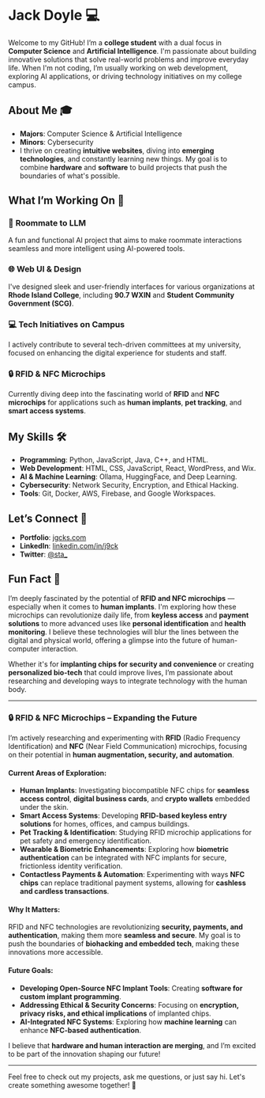 # Jack Doyle 💻

Welcome to my GitHub! I’m a **college student** with a dual focus in **Computer Science** and **Artificial Intelligence**. I'm passionate about building innovative solutions that solve real-world problems and improve everyday life. When I'm not coding, I’m usually working on web development, exploring AI applications, or driving technology initiatives on my college campus.

## About Me 🎓

- **Majors**: Computer Science & Artificial Intelligence  
- **Minors**: Cybersecurity  
- I thrive on creating **intuitive websites**, diving into **emerging technologies**, and constantly learning new things. My goal is to combine **hardware** and **software** to build projects that push the boundaries of what's possible.  

## What I’m Working On 🚀

### 🌟 **Roommate to LLM**  
A fun and functional AI project that aims to make roommate interactions seamless and more intelligent using AI-powered tools.  

### 🌐 **Web UI & Design**  
I've designed sleek and user-friendly interfaces for various organizations at **Rhode Island College**, including **90.7 WXIN** and **Student Community Government (SCG)**.  

### 💻 **Tech Initiatives on Campus**  
I actively contribute to several tech-driven committees at my university, focused on enhancing the digital experience for students and staff.  

### 🔒 **RFID & NFC Microchips**  
Currently diving deep into the fascinating world of **RFID** and **NFC microchips** for applications such as **human implants**, **pet tracking**, and **smart access systems**.  

## My Skills 🛠️

- **Programming**: Python, JavaScript, Java, C++, and HTML.  
- **Web Development**: HTML, CSS, JavaScript, React, WordPress, and Wix.  
- **AI & Machine Learning**: Ollama, HuggingFace, and Deep Learning.  
- **Cybersecurity**: Network Security, Encryption, and Ethical Hacking.  
- **Tools**: Git, Docker, AWS, Firebase, and Google Workspaces.  

## Let’s Connect 🤝

- **Portfolio**: [jgcks.com](https://www.jgcks.com)  
- **LinkedIn**: [linkedin.com/in/j9ck](https://www.linkedin.com/in/j9ck)  
- **Twitter**: [@sta_](https://twitter.com/sta_)  

## Fun Fact 🎉  

I’m deeply fascinated by the potential of **RFID and NFC microchips** — especially when it comes to **human implants**. I'm exploring how these microchips can revolutionize daily life, from **keyless access** and **payment solutions** to more advanced uses like **personal identification** and **health monitoring**. I believe these technologies will blur the lines between the digital and physical world, offering a glimpse into the future of human-computer interaction.  

Whether it's for **implanting chips for security and convenience** or creating **personalized bio-tech** that could improve lives, I’m passionate about researching and developing ways to integrate technology with the human body.  

---

### 🔒 **RFID & NFC Microchips – Expanding the Future**  

I’m actively researching and experimenting with **RFID** (Radio Frequency Identification) and **NFC** (Near Field Communication) microchips, focusing on their potential in **human augmentation, security, and automation**.  

#### **Current Areas of Exploration:**  
- **Human Implants**: Investigating biocompatible NFC chips for **seamless access control**, **digital business cards**, and **crypto wallets** embedded under the skin.  
- **Smart Access Systems**: Developing **RFID-based keyless entry solutions** for homes, offices, and campus buildings.  
- **Pet Tracking & Identification**: Studying RFID microchip applications for pet safety and emergency identification.  
- **Wearable & Biometric Enhancements**: Exploring how **biometric authentication** can be integrated with NFC implants for secure, frictionless identity verification.  
- **Contactless Payments & Automation**: Experimenting with ways **NFC chips** can replace traditional payment systems, allowing for **cashless and cardless transactions**.  

#### **Why It Matters:**  
RFID and NFC technologies are revolutionizing **security, payments, and authentication**, making them more **seamless and secure**. My goal is to push the boundaries of **biohacking and embedded tech**, making these innovations more accessible.  

#### **Future Goals:**  
- **Developing Open-Source NFC Implant Tools**: Creating **software for custom implant programming**.  
- **Addressing Ethical & Security Concerns**: Focusing on **encryption, privacy risks, and ethical implications** of implanted chips.  
- **AI-Integrated NFC Systems**: Exploring how **machine learning** can enhance **NFC-based authentication**.  

I believe that **hardware and human interaction are merging**, and I’m excited to be part of the innovation shaping our future!  

---

Feel free to check out my projects, ask me questions, or just say hi. Let's create something awesome together! 🚀